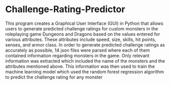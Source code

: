 # Challenge-Rating-Predictor

This program creates a Graphical User Interface (GUI) in Python that allows users to generate predicted challenge ratings for custom monsters in the roleplaying game Dungeons and Dragons based on the values entered for various attributes.
These attributes include speed, size, skills, hit points, senses, and armor class. In order to generate predicted challenge ratings as accurately as possible, 14 json files were parsed where
each of them contained information regarding monsters in the game. Only relevant information was extracted which included the name of the monsters and the attributes mentioned above.
This information was then used to train the machine learning model which used the random forest regression algorithm to predict the challenge rating for any monster
